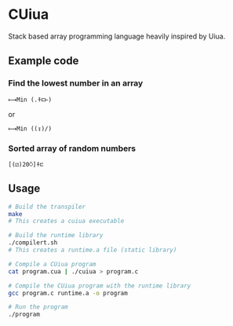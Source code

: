 # CUiua
Stack based array programming language heavily inspired 
by Uiua.

## Example code
### Find the lowest number in an array
```
⟼Min (.⍏⊏⊢)
```
or
```
⟼Min ((↧)/)
```

### Sorted array of random numbers
```
[(⚂)20⍥]⍏⊏
```

## 

## Usage
```sh
# Build the transpiler
make
# This creates a cuiua executable

# Build the runtime library
./compilert.sh
# This creates a runtime.a file (static library)

# Compile a CUiua program
cat program.cua | ./cuiua > program.c

# Compile the CUiua program with the runtime library
gcc program.c runtime.a -o program

# Run the program
./program
```